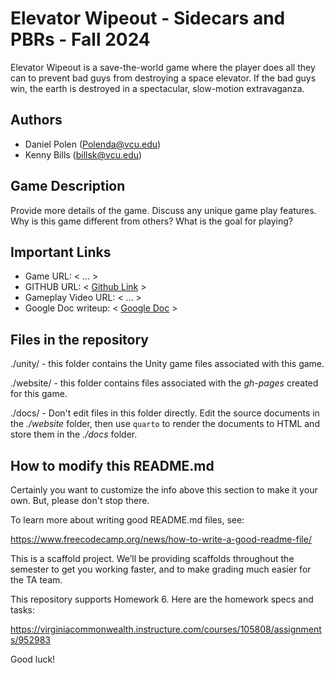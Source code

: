 # Elevator Wipeout - Sidecars and PBRs - Fall 2024

Elevator Wipeout is a save-the-world game where the player does all they can to prevent bad guys from destroying a space elevator.  If the bad guys win, the earth
is destroyed in a spectacular, slow-motion extravaganza.

## Authors

- Daniel Polen (Polenda@vcu.edu)
- Kenny Bills (billsk@vcu.edu)

## Game Description

Provide more details of the game.  Discuss any unique game play features.  Why is
this game different from others?  What is the goal for playing?

## Important Links

- Game URL: < ... >
- GITHUB URL: < [Github Link](https://github.com/cmsc-vcu/gamedev-fa2024-hw6-team-dk) >
- Gameplay Video URL: < ... >
- Google Doc writeup: < [Google Doc](https://docs.google.com/document/d/1csFpo8wnTg6LFRxYNHWxpt5MID8L7bJJoeugDqbLxjA/edit?usp=sharing) >

## Files in the repository

./unity/ - this folder contains the Unity game files associated with this game.

./website/ - this folder contains files associated with the *gh-pages* created for this game.

./docs/ - Don't edit files in this folder directly.  Edit the source documents in the *./website* folder, then use `quarto` to render the documents to HTML and store them in the *./docs* folder.


## How to modify this README.md

Certainly you want to customize the info above this section to make it your own. But, please don't stop there.

To learn more about writing good README.md files, see:

<https://www.freecodecamp.org/news/how-to-write-a-good-readme-file/>

This is a scaffold project. We’ll be providing scaffolds throughout the
semester to get you working faster, and to make grading much easier for
the TA team.

This repository supports Homework 6. Here are the homework specs and
tasks:

<https://virginiacommonwealth.instructure.com/courses/105808/assignments/952983>

Good luck!

